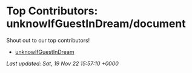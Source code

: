 # Top Contributors: unknowIfGuestInDream/document
Shout out to our top contributors!

- [unknowIfGuestInDream](https://github.com/unknowIfGuestInDream)


_Last updated: Sat, 19 Nov 22 15:57:10 +0000_